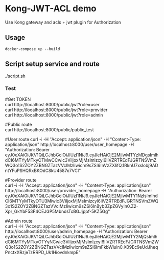 # Kong-JWT-ACL demo  

Use Kong gateway and acls + jwt plugin for Authorization  

## Usage  

    docker-compose up --build  


## Script setup service and route  
./script.sh  
### Test    
#Get TOKEN  
curl http://localhost:8000/public/jwt?role=user  
curl http://localhost:8000/public/jwt?role=provider  
curl http://localhost:8000/public/jwt?role=admin  

#Public route  
curl http://localhost:8000/public/public_test

#User route 
curl -i -H "Accept: application/json" -H "Content-Type: application/json" http://localhost:8000/user/user_homepage -H "Authorization: Bearer eyJ0eXAiOiJKV1QiLCJhbGciOiJIUzI1NiJ9.eyJleHAiOjE2MjIwMTYzMDgsImlhdCI6MTYyMTkyOTMwOCwic3ViIjoxMjMsImlzcyI6IlVZRTREdFJGRTNSVmZWQ3o1S2ZOY2ZBNGZTazVVclMzIiwicm9sZSI6InVzZXIifQ.1RknU7xslobj9ADntYFuPSHQRxBKOdC8kU4587o7VCI"

#Provider route  
curl -i -H "Accept: application/json" -H "Content-Type: application/json" http://localhost:8000/user/provider_homepage -H "Authorization: Bearer eyJ0eXAiOiJKV1QiLCJhbGciOiJIUzI1NiJ9.eyJleHAiOjE2MjIwMTY1NzIsImlhdCI6MTYyMTkyOTU3Miwic3ViIjoxMjMsImlzcyI6IlVZRTREdFJGRTNSVmZWQ3o1S2ZOY2ZBNGZTazVVclMzIiwicm9sZSI6InByb3ZpZGVyIn0.Z2-Xpr_GkYbF53F4CEJGP5MbndsTcBGJjppf-5KZ5Gg"

#Admin route  
curl -i -H "Accept: application/json" -H "Content-Type: application/json" http://localhost:8000/user/admin_homepage -H "Authorization: Bearer eyJ0eXAiOiJKV1QiLCJhbGciOiJIUzI1NiJ9.eyJleHAiOjE2MjIwMTY2MjQsImlhdCI6MTYyMTkyOTYyNCwic3ViIjoxMjMsImlzcyI6IlVZRTREdFJGRTNSVmZWQ3o1S2ZOY2ZBNGZTazVVclMzIiwicm9sZSI6ImFkbWluIn0.X09Ec9eUdJheqPnctxXRzjeTzRRPD_Uk1HiovdnkmpE"